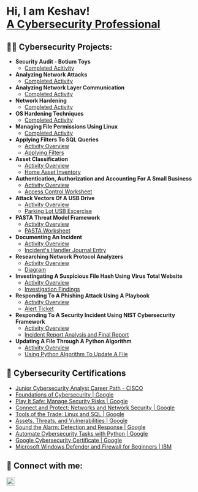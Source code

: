 <h1>Hi, I am Keshav! 
  <br/>
  <a href="https://www.linkedin.com/in/keshavkr/">A Cybersecurity Professional</a>

<h2>👨‍💻 Cybersecurity Projects:</h2>

- <b>Security Audit - Botium Toys</b>
  - [Completed Acitivity](https://github.com/cyberkeshav/Security-Audit-Botium-Toys)
- <b>Analyzing Network Attacks</b>
  - [Completed Activity](https://github.com/cyberkeshav/analyzing-network-attacks)
- <b>Analyzing Network Layer Communication</b>
  - [Completed Activity](https://github.com/cyberkeshav/network-layer-communication)
- <b>Network Hardening</b>
  - [Completed Activity](https://github.com/cyberkeshav/network-hardening)
- <b>OS Hardening Techniques</b>
  - [Completed Activity](https://github.com/cyberkeshav/OS-Hardening-Techniques)
- <b>Managing File Permissions Using Linux</b>
  - [Completed Activity](https://github.com/cyberkeshav/manage-file-permissions-in-linux)
- <b>Applying Filters To SQL Queries</b>
  - [Activity Overview](https://github.com/joshmadakor1/EncrypterPOC)
  - [Applying Filters](https://github.com/joshmadakor1/DecrypterPOC)
- <b>Asset Classification</b>
  - [Activity Overview](https://github.com/joshmadakor1/Package-Delivery-Pathfinding-Algorithm)
  - [Home Asset Inventory](https://github.com/joshmadakor1/Package-Delivery-Pathfinding-Algorithm)
- <b>Authentication, Authorization and Accounting For A Small Business</b>
  - [Activity Overview](https://github.com/joshmadakor1/Package-Delivery-Pathfinding-Algorithm)
  - [Access Control Worksheet](https://github.com/joshmadakor1/Package-Delivery-Pathfinding-Algorithm)
- <b>Attack Vectors Of A USB Drive</b>
  - [Activity Overview](https://github.com/joshmadakor1/Package-Delivery-Pathfinding-Algorithm)
  - [Parking Lot USB Excercise](https://github.com/joshmadakor1/Package-Delivery-Pathfinding-Algorithm)
- <b>PASTA Threat Model Framework</b>
  - [Activity Overview](https://github.com/joshmadakor1/Package-Delivery-Pathfinding-Algorithm)
  - [PASTA Worksheet](https://github.com/joshmadakor1/Package-Delivery-Pathfinding-Algorithm)
- <b>Documenting An Incident</b>
  - [Activity Overview](https://github.com/joshmadakor1/Package-Delivery-Pathfinding-Algorithm)
  - [Incident's Handler Journal Entry](https://github.com/joshmadakor1/Package-Delivery-Pathfinding-Algorithm)
- <b>Researching Network Protocol Analyzers</b>
  - [Activity Overview](https://github.com/joshmadakor1/Package-Delivery-Pathfinding-Algorithm)
  - [Diagram](https://github.com/joshmadakor1/Package-Delivery-Pathfinding-Algorithm)
- <b>Investingating A Suspicious File Hash Using Virus Total Website</b>
  - [Activity Overview](https://github.com/joshmadakor1/Package-Delivery-Pathfinding-Algorithm)
  - [Investigation Findings](https://github.com/joshmadakor1/Package-Delivery-Pathfinding-Algorithm)
- <b>Responding To A Phishing Attack Using A Playbook</b>
  - [Activity Overview](https://github.com/joshmadakor1/Package-Delivery-Pathfinding-Algorithm)
  - [Alert Ticket](https://github.com/joshmadakor1/Package-Delivery-Pathfinding-Algorithm)
- <b>Responding To A Security Incident Using NIST Cybersecurity Framework</b>
  - [Activity Overview](https://github.com/joshmadakor1/Package-Delivery-Pathfinding-Algorithm)
  - [Incident Report Analysis and Final Report](https://github.com/joshmadakor1/Package-Delivery-Pathfinding-Algorithm)
- <b>Updating A File Through A Python Algorithm</b>
  - [Activity Overview](https://github.com/joshmadakor1/Package-Delivery-Pathfinding-Algorithm)
  - [Using Python Algorithm To Update A File](https://github.com/joshmadakor1/Package-Delivery-Pathfinding-Algorithm)


<h2>🏅 Cybersecurity Certifications</h2>

- [Junior Cybersecurity Analyst Career Path - CISCO](https://www.credly.com/badges/8338a196-1952-4cd0-b98a-9d7a45f3fc2f/linked_in_profile)
- [Foundations of Cybersecurity | Google](https://www.coursera.org/account/accomplishments/certificate/XC7Q6E8ZZ8WE)
- [Play It Safe: Manage Security Risks | Google](https://www.coursera.org/account/accomplishments/certificate/43ZLM5SDT8UX)
- [Connect and Protect: Networks and Network Security | Google](https://www.coursera.org/account/accomplishments/certificate/BC4YJWAKHRXR)
- [Tools of the Trade: Linux and SQL | Google](https://www.coursera.org/account/accomplishments/certificate/Q2BDXYXT4UYD)
- [Assets, Threats, and Vulnerabilities | Google](https://www.coursera.org/account/accomplishments/certificate/G8L2CKMAMB63)
- [Sound the Alarm: Detection and Response | Google](https://www.coursera.org/account/accomplishments/certificate/9LQ5BV7835QL)
- [Automate Cybersecurity Tasks with Python | Google](https://www.coursera.org/account/accomplishments/certificate/K2KFG8Z2AE5R)
- [Google Cybersecurity Certificate | Google](https://www.credly.com/badges/e8d27c2f-35c9-44e6-af43-1345e7a08153/)
- [Microsoft Windows Defender and Firewall for Beginners | IBM](https://www.credly.com/badges/e8d27c2f-35c9-44e6-af43-1345e7a08153/)




<h2> 🤳 Connect with me:</h2>

[<img align="left" alt="Keshav | LinkedIn" width="22px" src="https://cdn.jsdelivr.net/npm/simple-icons@v3/icons/linkedin.svg" />][linkedin]

[linkedin]: https://www.linkedin.com/in/keshavkr/
